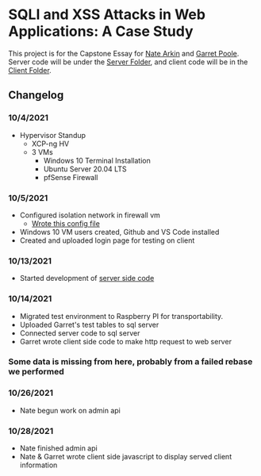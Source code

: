 # SQLI and XSS Attacks in Web Applications: A Case Study
This project is for the Capstone Essay for [Nate Arkin](https://twitter.com/natearkin) and [Garret Poole](https://twitter.com/garret_poole). Server code will be under the [Server Folder](https://github.com/narkin/web-app-threat-case-study/tree/main/Server), and client code will be in the [Client Folder](https://github.com/narkin/web-app-threat-case-study/tree/main/Client). 
## Changelog
### 10/4/2021
- Hypervisor Standup
  - XCP-ng HV
  - 3 VMs
    - Windows 10 Terminal Installation
    - Ubuntu Server 20.04 LTS
    - pfSense Firewall
### 10/5/2021
- Configured isolation network in firewall vm
  - [Wrote this config file](https://github.com/narkin/web-app-threat-case-study/blob/main/config-FIREWALL.XSS-SQLI-NET.xml)
- Windows 10 VM users created, Github and VS Code installed
- Created and uploaded login page for testing on client
### 10/13/2021
- Started development of [server side code](https://github.com/narkin/web-app-threat-case-study/tree/main/Server/server.js)
### 10/14/2021
- Migrated test environment to Raspberry PI for transportability.
- Uploaded Garret's test tables to sql server
- Connected server code to sql server
- Garret wrote client side code to make http request to web server
### Some data is missing from here, probably from a failed rebase we performed
### 10/26/2021
- Nate begun work on admin api
### 10/28/2021
- Nate finished admin api
- Nate & Garret wrote client side javascript to display served client information

